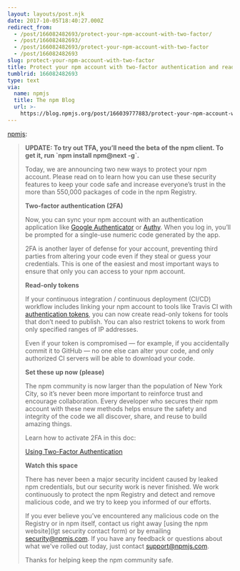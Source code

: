 ```yaml
---
layout: layouts/post.njk
date: 2017-10-05T18:40:27.000Z
redirect_from:
  - /post/166082482693/protect-your-npm-account-with-two-factor/
  - /post/166082482693/
  - /post/166082482693/protect-your-npm-account-with-two-factor
  - /post/166082482693
slug: protect-your-npm-account-with-two-factor
title: Protect your npm account with two-factor authentication and read-only tokens
tumblrid: 166082482693
type: text
via:
  name: npmjs
  title: The npm Blog
  url: >-
    https://blog.npmjs.org/post/166039777883/protect-your-npm-account-with-two-factor
---
```

<p><a href="http://blog.npmjs.org/post/166039777883/protect-your-npm-account-with-two-factor" class="tumblr_blog">npmjs</a>:</p>

<blockquote>
<p><b>UPDATE: To try out TFA, you’ll need the beta of the npm client. To get it, run `npm install npm@next -g`.</b></p>
<p>Today, we are announcing two new ways to protect your npm account. Please read on to learn how you can use these security features to keep your code safe and increase everyone’s trust in the more than 550,000 packages of code in the npm Registry.<b><br/></b></p>
<p><b>Two-factor authentication (2FA)</b></p>
<p>Now, you can sync your npm account with an authentication application like <a href="https://support.google.com/accounts/answer/1066447?co=GENIE.Platform%3DAndroid&amp;hl=en">Google Authenticator</a> or <a href="https://authy.com/">Authy</a>. When you log in, you’ll be prompted for a single-use numeric code generated by the app.</p>
<p>2FA is another layer of defense for your account, preventing third parties from altering your code even if they steal or guess your credentials. This is one of the easiest and most important ways to ensure that only you can access to your npm account.</p>
<p><b>Read-only tokens</b></p>
<p>If your continuous integration / continuous deployment (CI/CD) workflow includes linking your npm account to tools like Travis CI with <a href="https://npme.npmjs.com/docs/workflow/travis.html">authentication tokens</a>, you can now create read-only tokens for tools that don’t need to publish. You can also restrict tokens to work from only specified ranges of IP addresses.</p>
<p>Even if your token is compromised — for example, if you accidentally commit it to GitHub — no one else can alter your code, and only authorized CI servers will be able to download your code.</p>
<p><b>Set these up now (please)</b></p>
<p>The npm community is now larger than the population of New York City, so it’s never been more important to reinforce trust and encourage collaboration. Every developer who secures their npm account with these new methods helps ensure the safety and integrity of the code we all discover, share, and reuse to build amazing things.</p>
<p>Learn how to activate 2FA in this doc:<br/></p>
<p><a href="https://docs.npmjs.com/getting-started/using-two-factor-authentication">Using Two-Factor Authentication</a><br/></p>
<p><b>Watch this space</b></p>
<p>There has never been a major security incident caused by leaked npm credentials, but our security work is never finished. We work continuously to protect the npm Registry and detect and remove malicious code, and we try to keep you informed of our efforts.</p>
<p>If you ever believe you’ve encountered any malicious code on the Registry or in npm itself, contact us right away [using the npm website](lgt security contact form) or by emailing <a href="mailto:security@npmjs.com">security@npmjs.com</a>. If you have any feedback or questions about what we’ve rolled out today, just contact <a href="mailto:support+2fa@npmjs.com">support@npmjs.com</a>.</p>
<p>Thanks for helping keep the npm community safe.</p>
</blockquote>
